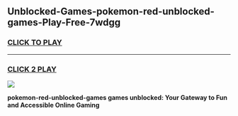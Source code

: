 
## Unblocked-Games-pokemon-red-unblocked-games-Play-Free-7wdgg
<h3>
<a href="https://premium76.site?title=pokemon-red-unblocked-games&ref=18A1">CLICK TO PLAY</a></h3>
<hr>

<h3>
<a href="https://premium76.site?title=pokemon-red-unblocked-games&ref=18A1">CLICK 2 PLAY</a>
  
</h3>

<a href="https://premium76.site?title=pokemon-red-unblocked-games&ref=18A1"><img src="https://clearcache.store/games.png"></a>


**pokemon-red-unblocked-games games unblocked: Your Gateway to Fun and Accessible Online Gaming**
